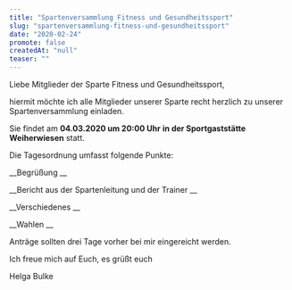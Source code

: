 ```yaml
---
title: "Spartenversammlung Fitness und Gesundheitssport"
slug: "spartenversammlung-fitness-und-gesundheitssport"
date: "2020-02-24"
promote: false
createdAt: "null"
teaser: ""
---
```

Liebe Mitglieder der Sparte Fitness und Gesundheitssport,


hiermit möchte ich alle Mitglieder unserer Sparte recht herzlich zu unserer Spartenversammlung einladen.


Sie findet am **04.03.2020 um 20:00 Uhr** **in der Sportgaststätte Weiherwiesen** statt.


Die Tagesordnung umfasst folgende Punkte:


 __Begrüßung __


 __Bericht aus der Spartenleitung und der Trainer __


 __Verschiedenes __


 __Wahlen __


Anträge sollten drei Tage vorher bei mir eingereicht werden.


Ich freue mich auf Euch, es grüßt euch


Helga Bulke
